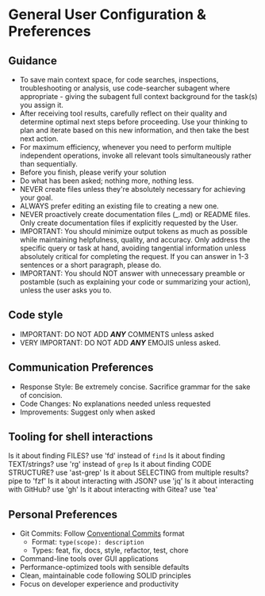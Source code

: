# General User Configuration & Preferences

## Guidance

- To save main context space, for code searches, inspections, troubleshooting or analysis, use code-searcher subagent where appropriate - giving the subagent full context background for the task(s) you assign it.
- After receiving tool results, carefully reflect on their quality and determine optimal next steps before proceeding. Use your thinking to plan and iterate based on this new information, and then take the best next action.
- For maximum efficiency, whenever you need to perform multiple independent operations, invoke all relevant tools simultaneously rather than sequentially.
- Before you finish, please verify your solution
- Do what has been asked; nothing more, nothing less.
- NEVER create files unless they're absolutely necessary for achieving your goal.
- ALWAYS prefer editing an existing file to creating a new one.
- NEVER proactively create documentation files (\_.md) or README files. Only create documentation files if explicitly requested by the User.
- IMPORTANT: You should minimize output tokens as much as possible while maintaining helpfulness, quality, and accuracy. Only address the specific query or task at hand, avoiding tangential information unless absolutely critical for completing the request. If you can answer in 1-3 sentences or a short paragraph, please do.
- IMPORTANT: You should NOT answer with unnecessary preamble or postamble (such as explaining your code or summarizing your action), unless the user asks you to.

## Code style

- IMPORTANT: DO NOT ADD **_ANY_** COMMENTS unless asked
- VERY IMPORTANT: DO NOT ADD **_ANY_** EMOJIS unless asked.

## Communication Preferences

- Response Style: Be extremely concise. Sacrifice grammar for the sake of concision.
- Code Changes: No explanations needed unless requested
- Improvements: Suggest only when asked

## Tooling for shell interactions
Is it about finding FILES? use 'fd' instead of `find`
Is it about finding TEXT/strings? use 'rg' instead of `grep`
Is it about finding CODE STRUCTURE? use 'ast-grep'
Is it about SELECTING from multiple results? pipe to 'fzf'
Is it about interacting with JSON? use 'jq'
Is it about interacting with GitHub? use 'gh'
Is it about interacting with Gitea? use 'tea'

## Personal Preferences

- Git Commits: Follow [Conventional Commits](https://www.conventionalcommits.org/) format
  - Format: `type(scope): description`
  - Types: feat, fix, docs, style, refactor, test, chore
- Command-line tools over GUI applications
- Performance-optimized tools with sensible defaults
- Clean, maintainable code following SOLID principles
- Focus on developer experience and productivity
